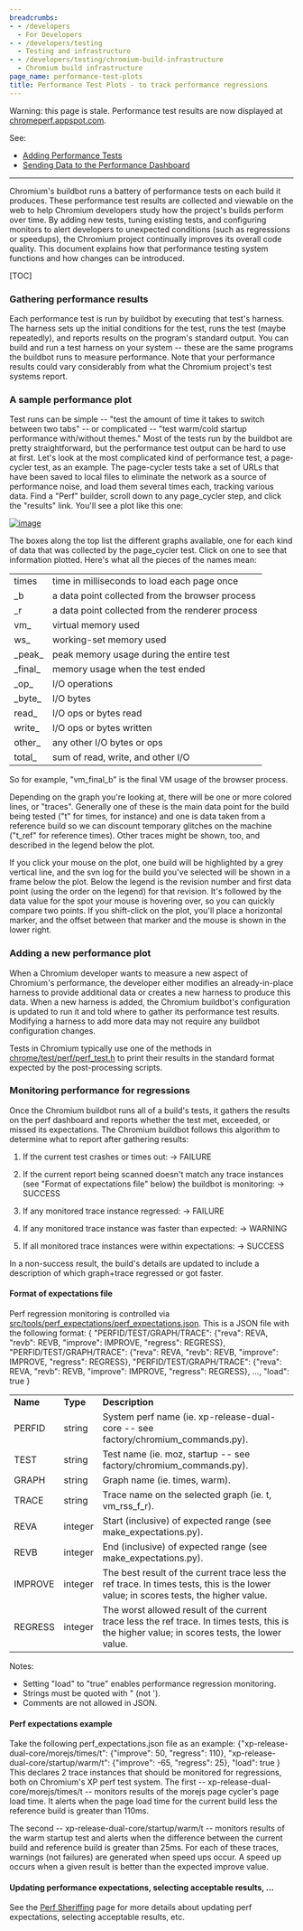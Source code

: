 ```yaml
---
breadcrumbs:
- - /developers
  - For Developers
- - /developers/testing
  - Testing and infrastructure
- - /developers/testing/chromium-build-infrastructure
  - Chromium build infrastructure
page_name: performance-test-plots
title: Performance Test Plots - to track performance regressions
---
```


Warning: this page is stale. Performance test results are now displayed at
[chromeperf.appspot.com](https://chromeperf.appspot.com/).

See:

*   [Adding Performance
            Tests](/developers/testing/adding-performance-tests)
*   [Sending Data to the Performance
            Dashboard](/system/errors/NodeNotFound)

---

Chromium's buildbot runs a battery of performance tests on each build it
produces. These performance test results are collected and viewable on the web
to help Chromium developers study how the project's builds perform over time. By
adding new tests, tuning existing tests, and configuring monitors to alert
developers to unexpected conditions (such as regressions or speedups), the
Chromium project continually improves its overall code quality. This document
explains how that performance testing system functions and how changes can be
introduced.

[TOC]

### Gathering performance results

Each performance test is run by buildbot by executing that test's harness. The
harness sets up the initial conditions for the test, runs the test (maybe
repeatedly), and reports results on the program's standard output. You can build
and run a test harness on your system -- these are the same programs the
buildbot runs to measure performance. Note that your performance results could
vary considerably from what the Chromium project's test systems report.

### A sample performance plot

Test runs can be simple -- "test the amount of time it takes to switch between
two tabs" -- or complicated -- "test warm/cold startup performance with/without
themes." Most of the tests run by the buildbot are pretty straightforward, but
the performance test output can be hard to use at first. Let's look at the most
complicated kind of performance test, a page-cycler test, as an example. The
page-cycler tests take a set of URLs that have been saved to local files to
eliminate the network as a source of performance noise, and load them several
times each, tracking various data. Find a "Perf" builder, scroll down to any
page_cycler step, and click the "results" link. You'll see a plot like this one:

[<img alt="image"
src="/developers/testing/chromium-build-infrastructure/performance-test-plots/page_cycler_plot.png">](/developers/testing/chromium-build-infrastructure/performance-test-plots/page_cycler_plot.png)

The boxes along the top list the different graphs available, one for each kind
of data that was collected by the page_cycler test. Click on one to see that
information plotted. Here's what all the pieces of the names mean:

<table>
<tr>
<td>times</td>
<td>time in milliseconds to load each page once</td>
</tr>
<tr>
<td>_b</td>
<td>a data point collected from the browser process</td>
</tr>
<tr>
<td>_r</td>
<td>a data point collected from the renderer process</td>
</tr>
<tr>
<td>vm_</td>
<td>virtual memory used</td>
</tr>
<tr>
<td>ws_</td>
<td>working-set memory used</td>
</tr>
<tr>
<td>_peak_</td>
<td>peak memory usage during the entire test</td>
</tr>
<tr>
<td>_final_</td>
<td>memory usage when the test ended</td>
</tr>
<tr>
<td>_op_</td>
<td>I/O operations</td>
</tr>
<tr>
<td>_byte_</td>
<td>I/O bytes</td>
</tr>
<tr>
<td>read_</td>
<td>I/O ops or bytes read</td>
</tr>
<tr>
<td>write_</td>
<td>I/O ops or bytes written</td>
</tr>
<tr>
<td>other_</td>
<td>any other I/O bytes or ops</td>
</tr>
<tr>
<td>total_</td>
<td>sum of read, write, and other I/O</td>
</tr>
</table>

So for example, "vm_final_b" is the final VM usage of the browser process.

Depending on the graph you're looking at, there will be one or more colored
lines, or "traces". Generally one of these is the main data point for the build
being tested ("t" for times, for instance) and one is data taken from a
reference build so we can discount temporary glitches on the machine ("t_ref"
for reference times). Other traces might be shown, too, and described in the
legend below the plot.

If you click your mouse on the plot, one build will be highlighted by a grey
vertical line, and the svn log for the build you've selected will be shown in a
frame below the plot. Below the legend is the revision number and first data
point (using the order on the legend) for that revision. It's followed by the
data value for the spot your mouse is hovering over, so you can quickly compare
two points. If you shift-click on the plot, you'll place a horizontal marker,
and the offset between that marker and the mouse is shown in the lower right.

### Adding a new performance plot

When a Chromium developer wants to measure a new aspect of Chromium's
performance, the developer either modifies an already-in-place harness to
provide additional data or creates a new harness to produce this data. When a
new harness is added, the Chromium buildbot's configuration is updated to run it
and told where to gather its performance test results. Modifying a harness to
add more data may not require any buildbot configuration changes.

Tests in Chromium typically use one of the methods in
[chrome/test/perf/perf_test.h](http://src.chromium.org/viewvc/chrome/trunk/src/chrome/test/perf/perf_test.h?view=markup)
to print their results in the standard format expected by the post-processing
scripts.

### Monitoring performance for regressions

Once the Chromium buildbot runs all of a build's tests, it gathers the results
on the perf dashboard and reports whether the test met, exceeded, or missed its
expectations. The Chromium buildbot follows this algorithm to determine what to
report after gathering results:

1.  If the current test crashes or times out:
    -&gt; FAILURE
2.  If the current report being scanned doesn't match any trace
            instances (see "Format of expectations file" below) the buildbot is
            monitoring:
    -&gt; SUCCESS

3.  If any monitored trace instance regressed:
    -&gt; FAILURE

4.  If any monitored trace instance was faster than expected:
    -&gt; WARNING

5.  If all monitored trace instances were within expectations:
    -&gt; SUCCESS

In a non-success result, the build's details are updated to include a
description of which graph+trace regressed or got faster.

#### Format of expectations file

Perf regression monitoring is controlled via
[src/tools/perf_expectations/perf_expectations.json](http://src.chromium.org/viewvc/chrome/trunk/src/tools/perf_expectations/perf_expectations.json?view=markup).
This is a JSON file with the following format:
{
"PERFID/TEST/GRAPH/TRACE": {"reva": REVA, "revb": REVB, "improve": IMPROVE,
"regress": REGRESS},
"PERFID/TEST/GRAPH/TRACE": {"reva": REVA, "revb": REVB, "improve": IMPROVE,
"regress": REGRESS},
"PERFID/TEST/GRAPH/TRACE": {"reva": REVA, "revb": REVB, "improve": IMPROVE,
"regress": REGRESS},
...,
"load": true
}
<table>
<tr>
<td><b>Name</b></td>
<td><b>Type</b></td>
<td><b>Description </b></td>
</tr>
<tr>
<td>PERFID</td>
<td>string</td>
<td>System perf name (ie. xp-release-dual-core -- see factory/chromium_commands.py).</td>
</tr>
<tr>
<td>TEST</td>
<td>string</td>
<td>Test name (ie. moz, startup -- see factory/chromium_commands.py).</td>
</tr>
<tr>
<td>GRAPH</td>
<td>string</td>
<td>Graph name (ie. times, warm).</td>
</tr>
<tr>
<td>TRACE</td>
<td>string</td>
<td>Trace name on the selected graph (ie. t, vm_rss_f_r). </td>
</tr>
<tr>
<td>REVA</td>
<td>integer</td>
<td>Start (inclusive) of expected range (see make_expectations.py).</td>
</tr>
<tr>
<td>REVB</td>
<td>integer</td>
<td>End (inclusive) of expected range (see make_expectations.py).</td>
</tr>
<tr>
<td>IMPROVE</td>
<td>integer</td>
<td>The best result of the current trace less the ref trace. In times tests, this is the lower value; in scores tests, the higher value.</td>
</tr>
<tr>
<td>REGRESS</td>
<td>integer</td>
<td>The worst allowed result of the current trace less the ref trace. In times tests, this is the higher value; in scores tests, the lower value.</td>
</tr>
</table>
Notes:

*   Setting "load" to "true" enables performance regression monitoring.
*   Strings must be quoted with " (not ').
*   Comments are not allowed in JSON.

#### Perf expectations example

Take the following perf_expectations.json file as an example:
{"xp-release-dual-core/morejs/times/t": {"improve": 50, "regress": 110},
"xp-release-dual-core/startup/warm/t": {"improve": -65, "regress": 25},
"load": true
}
This declares 2 trace instances that should be monitored for regressions, both
on Chromium's XP perf test system. The first --
xp-release-dual-core/morejs/times/t -- monitors results of the morejs page
cycler's page load time. It alerts when the page load time for the current build
less the reference build is greater than 110ms.

The second -- xp-release-dual-core/startup/warm/t -- monitors results of the
warm startup test and alerts when the difference between the current build and
reference build is greater than 25ms.
For each of these traces, warnings (not failures) are generated when speed ups
occur. A speed up occurs when a given result is better than the expected improve
value.

#### **Updating performance expectations, selecting acceptable results, ...**

See the [Perf Sheriffing](/developers/tree-sheriffs/perf-sheriffs) page for more
details about updating perf expectations, selecting acceptable results, etc.
